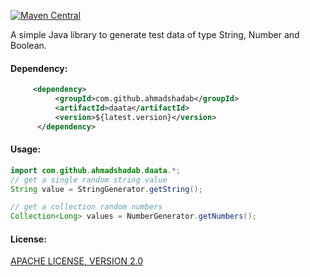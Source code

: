 
[![Maven Central](https://maven-badges.herokuapp.com/maven-central/com.github.ahmadshadab/daata/badge.svg?style=plastic)](https://maven-badges.herokuapp.com/maven-central/com.github.ahmadshadab/daata)

A simple Java library to generate test data of type String, Number and Boolean.

#### Dependency:
   ```xml     
        <dependency>
             <groupId>com.github.ahmadshadab</groupId>
             <artifactId>daata</artifactId>
             <version>${latest.version}</version>
         </dependency>
```

#### Usage:
```java
import com.github.ahmadshadab.daata.*;
// get a single random string value
String value = StringGenerator.getString();

// get a collection random numbers
Collection<Long> values = NumberGenerator.getNumbers();
```

#### License:
[APACHE LICENSE, VERSION 2.0](https://www.apache.org/licenses/LICENSE-2.0)

